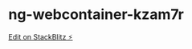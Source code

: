 # ng-webcontainer-kzam7r

[Edit on StackBlitz ⚡️](https://stackblitz.com/edit/ng-webcontainer-kzam7r)
